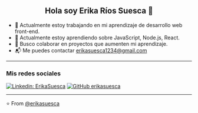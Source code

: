 <h2 align="center" >
Hola soy Erika Ríos Suesca 👋
</h2>

- 🔭 Actualmente estoy trabajando en mi aprendizaje de desarrollo web front-end.
- 🌱 Actualmente estoy aprendiendo sobre JavaScript, Node.js, React.
- 👯 Busco colaborar en proyectos que aumenten mi aprendizaje.
- 📬 Me puedes contactar erikasuesca1234@gmail.com

------
<h3 align="left">Mis redes sociales</h3>

[![Linkedin: ErikaSuesca](https://img.shields.io/badge/-ErikaSuesca-blue?style=flat-square&logo=Linkedin&logoColor=white&link=https://www.linkedin.com/in/erika-rios-suesca/)](https://www.linkedin.com/in/erika-rios-suesca/) [![GitHub erikasuesca](https://img.shields.io/github/followers/ErikaSuesca?label=follow&style=social)](https://github.com/ErikaSuesca)

-------

⭐️ From [@erikasuesca](https://github.com/ErikaSuesca)
